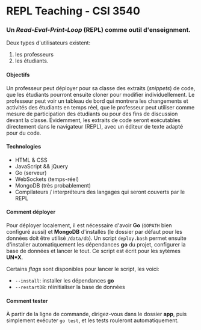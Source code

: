 # REPL Teaching - CSI 3540

### Un *Read-Eval-Print-Loop* (REPL) comme outil d'enseignment.

Deux types d'utilisateurs existent:

1. les professeurs
2. les étudiants.

#### Objectifs
Un professeur peut déployer pour sa classe des extraits (*snippets*) de code, que les étudiants pourront ensuite cloner pour modifier individuellement. Le professeur peut voir un tableau de bord qui montrera les changements et activités des étudiants en temps réel, que le professeur peut utiliser comme mesure de participation des étudiants ou pour des fins de discussion devant la classe. Évidemment, les extraits de code seront exécutables directement dans le navigateur (REPL), avec un éditeur de texte adapté pour du code.

#### Technologies
* HTML & CSS
* JavaScript && jQuery
* Go (serveur)
* WebSockets (temps-réel)
* MongoDB (très probablement)
* Compilateurs / interpréteurs des langages qui seront couverts par le REPL


#### Comment déployer
Pour déployer localement, il est nécessaire d'avoir **Go** (`GOPATH` bien configuré aussi) et **MongoDB** d'installés (le dossier par défaut pour les données doit être utilisé `/data/db`). Un script `deploy.bash` permet ensuite d'installer automatiquement les dépendances **go** du projet, configurer la base de données et lancer le tout. Ce script est écrit pour les sytèmes **UN*X**.

Certains *flags* sont disponibles pour lancer le script, les voici:
* `--install`: installer les dépendances **go**
* `--restartDB`: réinitialiser la base de données

#### Comment tester
À partir de la ligne de commande, dirigez-vous dans le dossier **app**, puis simplement exécuter `go test`, et les tests rouleront automatiquement.
